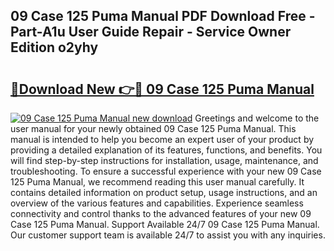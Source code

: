 ## 09 Case 125 Puma Manual PDF Download Free - Part-A1u User Guide Repair - Service Owner Edition o2yhy

# <h2><a href="http://bc81904.oget.top/?id=09+Case+125+Puma+Manual">🔗Download New 👉🔴 09 Case 125 Puma Manual</a></h2>

[![09 Case 125 Puma Manual new download](https://i.imgur.com/5g1atiW.png)](http://bc81904.oget.top/?id=09+Case+125+Puma+Manual)
Greetings and welcome to the user manual for your newly obtained 09 Case 125 Puma Manual. This manual is intended to help you become an expert user of your product by providing a detailed explanation of its features, functions, and benefits. You will find step-by-step instructions for installation, usage, maintenance, and troubleshooting. To ensure a successful experience with your new 09 Case 125 Puma Manual, we recommend reading this user manual carefully. It contains detailed information on product setup, usage instructions, and an overview of the various features and capabilities. Experience seamless connectivity and control thanks to the advanced features of your new 09 Case 125 Puma Manual. Support Available 24/7 09 Case 125 Puma Manual. Our customer support team is available 24/7 to assist you with any inquiries.
